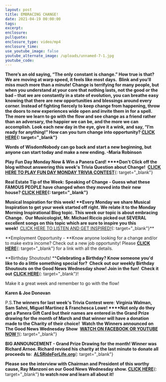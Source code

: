 ```yaml
---
layout: post
title: EMBRACING CHANGE!
date: 2021-04-19 00:00:00
tags:
excerpt:
enclosure:
pullquote:
enclosure_type: video/mp4
enclosure_time:
use_youtube_image: false
youtube_alternate_image: /uploads/unnamed-7-1.jpg
youtube_code:
---
```

**There’s an old saying, “The only constant is change.” How true is that?&nbsp; We are moving at warp speed, it feels like most days.&nbsp; Blink and you’ll miss much more than a minute\! Change is terrifying for many people, but when you understand at your core that nothing lasts, not the good or the bad – that we are constantly in a state of evolution, you can breathe easy knowing that there are new opportunities and blessings around every corner. Instead of fighting fiercely to keep change from happening, throw the doors to new experiences wide open and invite them in for a spell. The more we learn to go with the flow and see change as a friend rather than an adversary, the happier we can be, and the more we can accomplish. Look each new day in the eye, give it a wink, and say, “I’m ready for anything\!” How can you turn change into opportunity?&nbsp;[CLICK HERE](https://t.e2ma.net/click/sfgche/sbltq1c/cri1dn){: target="_blank"}**

**Words of WisdomNobody can go back and start a new beginning, but anyone can start today and make a new ending. -Maria Robinson**

**Play Fun Day Monday Now & Win a Panera Card\!&nbsp;****Don't Click off the blog without answering this week's Trivia Question about Change\!&nbsp;**&nbsp;[**CLICK HERE TO PLAY FUN DAY MONDAY TRIVIA CONTEST**](https://t.e2ma.net/click/sfgche/sbltq1c/sjj1dn){: target="_blank"}

**Real Estate Tip of the Week: Speaking of Change - Guess what these FAMOUS PEOPLE have changed when they moved into their new house?&nbsp;[CLICK HERE](https://t.e2ma.net/click/sfgche/sbltq1c/8bk1dn){: target="_blank"}**

**Musical Inspiration for this week\!&nbsp;****Every Monday we share Musical Inspiration to get your week started off right. We relate it to the Monday Morning Inspirational Blog topic. This week our topic is about embracing Change.&nbsp; Our Musicologist, Mr. Michael Riccio picked out SEVERAL excellent songs on this topic which are**&nbsp;**sure to inspire you this week\!**&nbsp;&nbsp;**[CLICK HERE TO LISTEN AND GET INSPIRED\!](https://t.e2ma.net/click/sfgche/sbltq1c/o4k1dn){: target="_blank"}**

**Employment Opportunity -&nbsp;**Know anyone looking for a change and/or to make extra income? Check out a new job opportunity\! Please&nbsp;[**CLICK HERE**](https://t.e2ma.net/click/sfgche/sbltq1c/4wl1dn){: target="_blank"}&nbsp;for a link with all the details.

**Birthday Shoutouts\!&nbsp;****Celebrating a Birthday? Know someone you'd like to do a little something special for?&nbsp; Check out our weekly Birthday Shoutouts on the Good News Wednesday show\! Join in the fun\!&nbsp; Check it out**&nbsp;[**CLICK HERE**](https://t.e2ma.net/click/sfgche/sbltq1c/kpm1dn){: target="_blank"}\!

Make it a great week and remember to go with the flow\!

**Karen & Joe Donovan**

P.S.**The winners for last week's Trivia Contest were**\:&nbsp;**Virginia Walman, Sam Sahni, Miguel Martinez & Franchesca Lowe\!&nbsp;****Not only do they get a Panera Gift Card but their names are entered in the Grand Prize drawing for the month of March and that winner will have a donation made to the Charity of their choice\! &nbsp;Watch the Winners announced on The Good News Wednesday Show&nbsp;**&nbsp;[**WATCH ON FACEBOOK OR YOUTUBE NOW \!**](https://t.e2ma.net/click/sfgche/sbltq1c/gao1dn){: target="_blank"}

**BIG ANNOUNCEMENT - Grand Prize Drawing for the month\! Winner was Richard Arnoe. Richard revised his charity at the last minute to donate all proceeds to: &nbsp;**[**ALSRideForLife.org**](https://t.e2ma.net/click/sfgche/sbltq1c/w2o1dn){: target="_blank"}

**Please see the interview with Chairman and President of this worthy cause, Ray Manzoni on our Good News Wednesday show.&nbsp;**[**CLICK HERE**](https://t.e2ma.net/click/sfgche/sbltq1c/cvp1dn){: target="_blank"}**&nbsp;to watch now and learn all about it\!**

